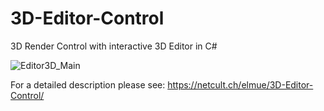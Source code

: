 # 3D-Editor-Control
3D Render Control with interactive 3D Editor in C#

![Editor3D_Main](https://github.com/user-attachments/assets/8f9e3379-584e-4f07-9446-f32690878b4d)

For a detailed description please see:
https://netcult.ch/elmue/3D-Editor-Control/
